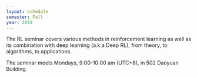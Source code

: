 ```yaml
---
layout: schedule
semester: Fall
year: 2019
---
```


The RL seminar covers various methods in reinforcement learning
as well as its combination with deep learning (a.k.a Deep RL),
from theory, to algorithms, to applications.

The seminar meets Mondays, 9:00-10:00 am (UTC+8), in 502 Daoyuan Building.
